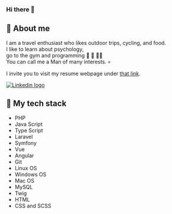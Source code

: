 ### Hi there 👋

## :man: About me

I am a travel enthusiast who likes outdoor trips, cycling, and food.\
I like to learn about psychology,\
go to the gym and programming :thought_balloon: :muscle: :man_technologist:\
You can call me a Man of many interests. :skull:

I invite you to visit my resume webpage under [that link](https://shoeriderr.github.io/kamil-socha-resume/).

[![Linkedin logo](https://camo.githubusercontent.com/a80d00f23720d0bc9f55481cfcd77ab79e141606829cf16ec43f8cacc7741e46/68747470733a2f2f696d672e736869656c64732e696f2f62616467652f4c696e6b6564496e2d3030373742353f7374796c653d666f722d7468652d6261646765266c6f676f3d6c696e6b6564696e266c6f676f436f6c6f723d7768697465)](https://www.linkedin.com/in/kamill-socha)


## :wrench: My tech stack
* PHP
* Java Script
* Type Script
* Laravel
* Symfony
* Vue
* Angular
* Git
* Linux OS
* Windows OS
* Mac OS
* MySQL
* Twig
* HTML
* CSS and SCSS
